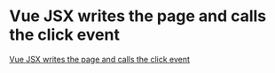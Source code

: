 # Vue JSX writes the page and calls the click event
[Vue JSX writes the page and calls the click event](https://aiwithcloud.com/2022/09/19/vue_jsx_writes_the_page_and_calls_the_click_event/)